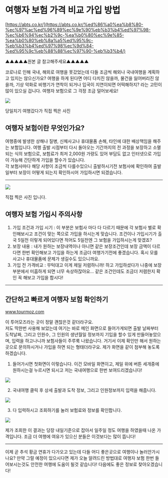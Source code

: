 ﻿# 여행자 보험 가격 비교 가입 방법
[https://abts.co.kr/](https://abts.co.kr/%ed%86%a0%ea%b8%80-%ec%97%ac%ed%96%89%ec%9e%90%eb%b3%b4%ed%97%98-%ec%b6%94%ec%b2%9c-%ea%b0%80%ec%9e%85-%ea%b0%80%eb%8a%a5%ed%95%9c-%eb%b3%b4%ed%97%98%ec%9d%84-%ed%95%9c%eb%88%88%ec%97%90-%eb%b3%b4/)

▲▲▲▲▲원본 글 참고해주세요▲▲▲▲▲

코로나로 인해 국내, 해외로 여행을 못갔었는데 다들 조금씩 해외나 국내여행을 계획하고 있지는 않으신가요? 여행을 하게 된다면 어디 다치진 않을까, 물건을 잃어버리진 않을까, 기상 악화로 비행기가 연착이 되거나 입국이 지연이되면 어떡해하지? 라는 고민이 많이 있으실 겁니다. 여행자 보험으로 그 걱정 조금 덜어보세요!

![](https://blog.kakaocdn.net/dn/c5yVHp/btsvniD765z/6cfZfF8E3CQucdg5UZJTb0/img.jpg)

당일치기 여행갔다가 직접 찍은 사진

## 여행자 보험이란 무엇인가요?

여행중에 발생한 상해나 질병, 신체사고나 휴대물품 손해, 타인에 대한 배상책임을 해주는 보험입니다. 여행 출발 시점부터 다시 돌아오는 기간까지의 전 과정을 보장하고 소멸되는 식의 보험으로, 보험료가 최저 2,000원 가량도 있어 부담도 없고 인터넷으로 가입이 가능해 간단하게 가입을 할수가 있습니다.  
각 보험사마다 해당 사항이 조금씩 다를수있으니 출발하시기전 보험사에 확인하여 출발일부터 보장이 어떻게 되는지 확인하시어 가입하시면 되겠습니다.  
  

----------

![](https://blog.kakaocdn.net/dn/qXWK1/btsvHflJFof/dDTOMZK49EFfkbdpJpQ1KK/img.jpg)

직접 찍은 사진 입니다.

## 여행자 보험 가입시 주의사항

1.  가입 조건과 가입 시기 : 이 부분은 보험사 마다 다 다르기 때문에 각 보험사 별로 확인해보시고 조건이 맞는 쪽으로 가입을 하시는게 맞습니다. 조건이나 가입시기가 출국 5일전 이렇게 되어있다면 적어도 5일전엔 그 보험을 가입하시는게 맞겠죠?
2.  보장 내용 : 내가 원하는 보장내역이나 아니면 같은 보장조건인데 보장 금액이 다르다면 한번 확인해보고 가입을 하는게 조금더 여행가기전에 좋겠습니다. 혹시 모를 사고나 휴대물품에 문제가 생길수도 있으니까요.
3.  가입 전 가격비교 : 무턱대고 이게 제일 저렴하니까! 하고 가입하셨다가 나중에 보장부분에서 미흡하게 되면 너무 속상하잖아요... 같은 조건인데도 조금더 저렴한지 확인 꼭 해보고 가입을 합시다!

----------

## 간단하고 빠르게 여행자 보험 확인하기

www.tourmoz.com

이 투어모즈라는 곳이 정말 괜찮은것 같더라구요.  
저도 딱한번 사용해 보았는데 여기는 바로 메인 화면으로 들어가게되면 출발 날짜부터 도착날짜, 그리고 인원수, 그 인원의 생년월일 정보까지 기입을 할수 있게 만들어놓았으며, 입력을 하고나니까 보험사들이 주루룩 나왔습니다. 거기서 이제 확인만 해서 원하는 곳으로 문의하시거나 가입을 하면 되는 형태더라구요. 제가 화면을 같이 첨부해 놓도록 하겠습니다.

1. 들어가시면 첫화면이 이렇습니다. 이건 모바일 화면이고, 제일 위에 버튼 세개중에 원하시는걸 누르시면 되시고 저는 국내여행으로 한번 보여드리겠습니다!

![](https://blog.kakaocdn.net/dn/T6pZN/btsvMGwGqM2/dT6qfJU2C57MgQmv9vPYDK/img.jpg)

2. 국내여행 클릭 후 상세 출발과 도착 정보, 그리고 인원정보까지 입력을 해줍니다.  
  

![](https://blog.kakaocdn.net/dn/cf8xiD/btsvlBcMnA5/aH6914mJDJJ6dsrkPnS94K/img.jpg)

3. 다 입력하시고 조회하기를 눌러 보험료와 정보를 확인합니다.  
  

![](https://blog.kakaocdn.net/dn/bNmuCu/btsvQawYAcp/XNQNQr78cgXOKReIKzgKNK/img.jpg)

제가 조회한 이 결과는 당장 내일기준으로 잡아서 일주일 정도 여행을 하였을때 나온 가격입니다. 조금 더 여행에 여유가 있으신 분들은 이것보다는 많이 뜹니다!

----------

이제 곧 추석 황금 연휴가 다가오고 있는데 다들 어디 좋은곳으로 여행이나 놀러안가시나요? 만약 그럴 예정이 있으시다면 제가 오늘 알려드린 방법대로 여행자 보험 한번 들어보시는것도 안전한 여행에 도움이 될것 같습니다! 다음에도 좋은 정보로 찾아오겠습니다!
